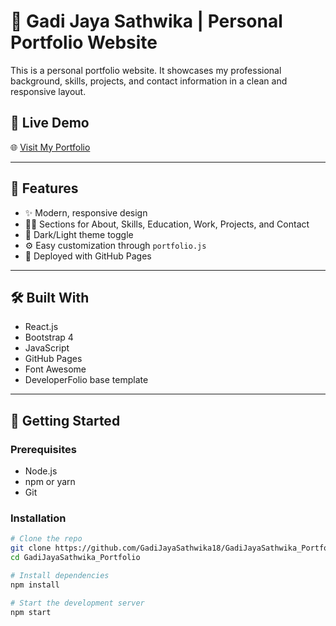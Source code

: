 # 💼 Gadi Jaya Sathwika | Personal Portfolio Website

This is a personal portfolio website. It showcases my professional background, skills, projects, and contact information in a clean and responsive layout.

## 🚀 Live Demo

🌐 [Visit My Portfolio](https://GadiJayaSathwika18.github.io/GadiJayaSathwika_Portfolio/)

---

## 📁 Features

- ✨ Modern, responsive design
- 👩‍💻 Sections for About, Skills, Education, Work, Projects, and Contact
- 🌙 Dark/Light theme toggle
- ⚙️ Easy customization through `portfolio.js`
- 📜 Deployed with GitHub Pages

---

## 🛠️ Built With

- React.js
- Bootstrap 4
- JavaScript
- GitHub Pages
- Font Awesome
- DeveloperFolio base template

---

## 🔧 Getting Started

### Prerequisites

- Node.js
- npm or yarn
- Git

### Installation

```bash
# Clone the repo
git clone https://github.com/GadiJayaSathwika18/GadiJayaSathwika_Portfolio.git
cd GadiJayaSathwika_Portfolio

# Install dependencies
npm install

# Start the development server
npm start
